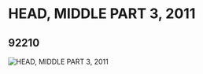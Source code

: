 # HEAD, MIDDLE PART 3, 2011
## 92210
![HEAD, MIDDLE PART 3, 2011](https://lc-www-live-s.legocdn.com/media/bricks/5/2/4603775.jpg)
